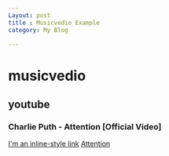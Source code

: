 ```yaml
---
Layout: post
title : Musicvedio Example
category: My Blog

---
```

# musicvedio
## youtube
### Charlie Puth - Attention [Official Video]

[I'm an inline-style link](https://www.youtube.com)
[Attention](https://youtu.be/nfs8NYg7yQM)
